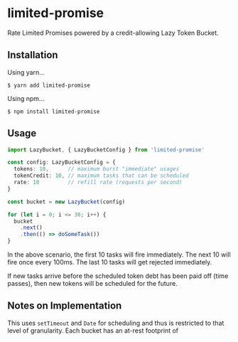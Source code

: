 # limited-promise
Rate Limited Promises powered by a credit-allowing Lazy Token Bucket.

## Installation

Using yarn...
```
$ yarn add limited-promise
```

Using npm...
```
$ npm install limited-promise
```

## Usage

```typescript
import LazyBucket, { LazyBucketConfig } from 'limited-promise'

const config: LazyBucketConfig = {
  tokens: 10,      // maximum burst "immediate" usages
  tokenCredit: 10, // maximum tasks that can be scheduled
  rate: 10         // refill rate (requests per second)
}

const bucket = new LazyBucket(config)

for (let i = 0; i <= 30; i++) {
  bucket
    .next()
    .then(() => doSomeTask())
}
```

In the above scenario, the first 10 tasks will fire immediately. The next
10 will fire once every 100ms. The last 10 tasks will get rejected immediately.

If new tasks arrive before the scheduled token debt has been paid off (time passes),
then new tokens will be scheduled for the future.

## Notes on Implementation

This uses `setTimeout` and `Date` for scheduling and thus is restricted to that level
of granularity. Each bucket has an at-rest footprint of 


